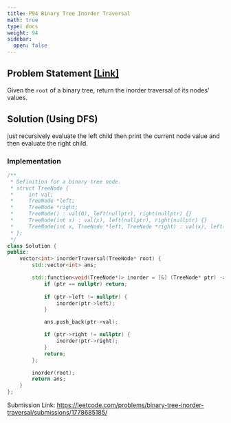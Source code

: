 ```yaml
---
title: P94 Binary Tree Inorder Traversal
math: true
type: docs
weight: 94
sidebar:
  open: false
---
```


## Problem Statement <a href="https://leetcode.com/problems/binary-tree-inorder-traversal/">[Link]</a>

Given the `root` of a binary tree, return the inorder traversal of its nodes' values.

## Solution (Using DFS)
just recursively evaluate the left child then print the current node value and then evaluate the right child.

### Implementation
```c++
/**
 * Definition for a binary tree node.
 * struct TreeNode {
 *     int val;
 *     TreeNode *left;
 *     TreeNode *right;
 *     TreeNode() : val(0), left(nullptr), right(nullptr) {}
 *     TreeNode(int x) : val(x), left(nullptr), right(nullptr) {}
 *     TreeNode(int x, TreeNode *left, TreeNode *right) : val(x), left(left), right(right) {}
 * };
 */
class Solution {
public:
    vector<int> inorderTraversal(TreeNode* root) {
        std::vector<int> ans;

        std::function<void(TreeNode*)> inorder = [&] (TreeNode* ptr) -> void {
            if (ptr == nullptr) return;
            
            if (ptr->left != nullptr) {
                inorder(ptr->left);
            }

            ans.push_back(ptr->val);

            if (ptr->right != nullptr) {
                inorder(ptr->right);
            }
            return;
        };

        inorder(root);
        return ans;
    }
};
```

Submission Link: https://leetcode.com/problems/binary-tree-inorder-traversal/submissions/1778685185/
